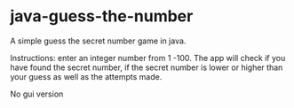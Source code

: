 # java-guess-the-number

A simple guess the secret number game in java.

Instructions: enter an integer number from 1 -100.
The app will check if you have found the secret number,
if the secret number is lower or higher than your guess as well as  the attempts made.

No gui version